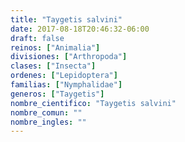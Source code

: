 ```yaml
---
title: "Taygetis salvini"
date: 2017-08-18T20:46:32-06:00
draft: false
reinos: ["Animalia"]
divisiones: ["Arthropoda"]
clases: ["Insecta"]
ordenes: ["Lepidoptera"]
familias: ["Nymphalidae"]
generos: ["Taygetis"]
nombre_cientifico: "Taygetis salvini"
nombre_comun: ""
nombre_ingles: ""
---
```

